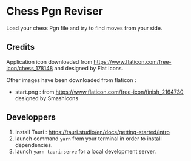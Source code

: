 # Chess Pgn Reviser

Load your chess Pgn file and try to find moves from your side.

## Credits

Application icon downloaded from https://www.flaticon.com/free-icon/chess_178148 and designed by Flat Icons.

Other images have been downloaded from flaticon :
* start.png : from https://www.flaticon.com/free-icon/finish_2164730, designed by SmashIcons

## Developpers

1. Install Tauri : https://tauri.studio/en/docs/getting-started/intro
2. launch command `yarn` from your terminal in order to install dependencies.
3. launch `yarn tauri:serve` for a local development server.